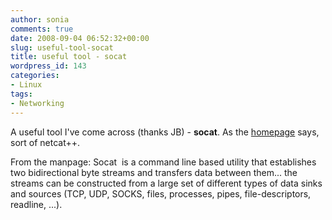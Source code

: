 ```yaml
---
author: sonia
comments: true
date: 2008-09-04 06:52:32+00:00
slug: useful-tool-socat
title: useful tool - socat
wordpress_id: 143
categories:
- Linux
tags:
- Networking
---
```


A useful tool I've come across (thanks JB) - **socat**. As the [homepage](http://www.dest-unreach.org/socat/) says, sort of netcat++.

From the manpage: Socat  is a command line based utility that establishes two bidirectional byte streams and transfers data between them... the streams can be constructed from a large set of different types of data sinks and sources (TCP, UDP, SOCKS, files, processes, pipes, file-descriptors, readline, ...).

